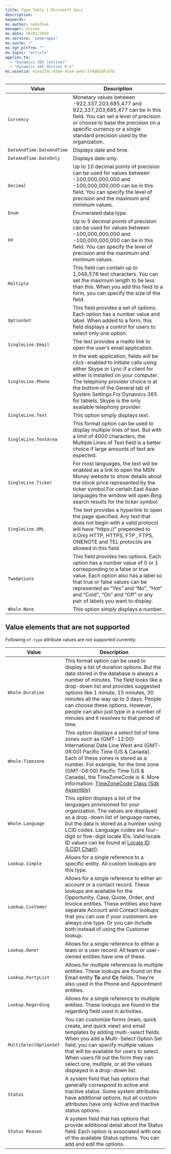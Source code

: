 ```yaml
---
title: Type Table | Microsoft Docs
description: 
keywords:
ms.author: nabuthuk
manager: kvivek
ms.date: 10/01/2019
ms.service: "powerapps"
ms.suite: ""
ms.tgt_pltfrm: ""
ms.topic: "article"
applies_to: 
  - "Dynamics 365 (online)"
  - "Dynamics 365 Version 9.x"
ms.assetid: 41ea27ac-65b6-45a4-ae03-5f8d02dfc67b
---
```


|Value|Description|
|--|--|
|`Currency`|Monetary values between -922,337,203,685,477 and 922,337,203,685,477 can be in this field. You can set a level of precision or choose to base the precision on a specific currency or a single standard precision used by the organization.|
|`DateAndTime.DateAndTime`|Displays date and time.|
|`DateAndTime.DateOnly`|Displays date only.|
|`Decimal`|Up to 10 decimal points of precision can be used for values between -100,000,000,000 and -100,000,000,000 can be in this field. You can specify the level of precision and the maximum and minimum values.|
|`Enum`|Enumerated data type.|
|`FP`|Up to 5 decimal points of precision can be used for values between -100,000,000,000 and -100,000,000,000 can be in this field. You can specify the level of precision and the maximum and minimum values. |
|`Multiple`|This field can contain up to 1,048,576 text characters. You can set the maximum length to be less than this. When you add this field to a form, you can specify the size of the field.|
|`OptionSet`|This field provides a set of options. Each option has a number value and label. When added to a form, this field displays a control for users to select only one option. |
|`SingleLine.Email`|The text provides a mailto link to open the user’s email application.|
|`SingleLine.Phone`|In the web application, fields will be click-enabled to initiate calls using either Skype or Lync if a client for either is installed on your computer. The telephony provider choice is at the bottom of the General tab of System Settings.For Dynamics 365 for tablets, Skype is the only available telephony provider.|
|`SingleLine.Text`|This option simply displays text.|
|`SingleLine.TextArea`|This format option can be used to display multiple lines of text. But with a limit of 4000 characters, the Multiple Lines of Text field is a better choice if large amounts of text are expected.|
|`SingleLine.Ticker`|For most languages, the text will be enabled as a link to open the MSN Money website to show details about the stock price represented by the ticker symbol.For certain East Asian languages the window will open Bing search results for the ticker symbol.|
|`SingleLine.URL`|The text provides a hyperlink to open the page specified. Any text that does not begin with a valid protocol will have “https://” prepended to it.Only HTTP, HTTPS, FTP , FTPS, ONENOTE and TEL protocols are allowed in this field.|
|`TwoOptions`|This field provides two options. Each option has a number value of 0 or 1 corresponding to a false or true value. Each option also has a label so that true or false values can be represented as “Yes” and “No”, “Hot” and “Cold”, “On” and “Off” or any pair of labels you want to display.|
|`Whole.None`|This option simply displays a number.|

## Value elements that are not supported

Following `of-type` attribute values are not supported currently:

|Value|Description|
|-----|------|
|`Whole.Duration`|This format option can be used to display a list of duration options. But the data stored in the database is always a number of minutes. The field looks like a drop-down list and provides suggested options like 1 minute, 15 minutes, 30 minutes all the way up to 3 days. People can choose these options. However, people can also just type in a number of minutes and it resolves to that period of time.|
|`Whole.Timezone`|This option displays a select list of time zones such as (GMT-12:00) International Date Line West and (GMT-08:00) Pacific Time (US & Canada). Each of these zones is stored as a number. For example, for the time zone (GMT-08:00) Pacific Time (US & Canada), the TimeZoneCode is 4. More information: [TimeZoneCode Class (Sdk Assembly)](https://docs.microsoft.com/previous-versions/dynamics-crm4/developers-guide/bb959779(v=msdn.10))|
|`Whole.Language`|This option displays a list of the languages provisioned for your organization. The values are displayed as a drop-down list of language names, but the data is stored as a number using LCID codes. Language codes are four-digit or five-digit locale IDs. Valid locale ID values can be found at [Locale ID (LCID) Chart)](https://docs.microsoft.com/previous-versions/windows/embedded/ms912047(v=winembedded.10)).|
|`Lookup.Simple`|Allows for a single reference to a specific entity. All custom lookups are this type.|
|`Lookup.Customer`|Allows for a single reference to either an account or a contact record. These lookups are available for the Opportunity, Case, Quote, Order, and Invoice entities. These entities also have separate Account and Contact lookups that you can use if your customers are always one type. Or you can include both instead of using the Customer lookup.|
|`Lookup.Owner`|Allows for a single reference to either a team or a user record. All team or user-owned entities have one of these.|
|`Lookup.PartyList`|Allows for multiple references to multiple entities. These lookups are found on the Email entity **To** and **Cc** fields. They’re also used in the Phone and Appointment entities.|
|`Lookup.Regarding`|Allows for a single reference to multiple entities. These lookups are found in the regarding field used in activities.|
|`MultiSelectOptionSet`|You can customize forms (main, quick create, and quick view) and email templates by adding multi-select fields. When you add a Multi-Select Option Set field, you can specify multiple values that will be available for users to select. When users fill out the form they can select one, multiple, or all the values displayed in a drop-down list.|
|`Status`|A system field that has options that generally correspond to active and inactive status. Some system attributes have additional options, but all custom attributes have only Active and Inactive status options.|
|`Status Reason`|A system field that has options that provide additional detail about the Status field. Each option is associated with one of the available Status options. You can add and edit the options.|
